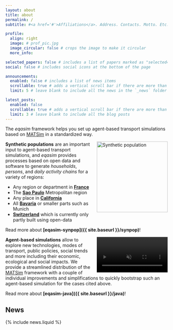 ```yaml
---
layout: about
title: about
permalink: /
subtitle: #<a href='#'>Affiliations</a>. Address. Contacts. Motto. Etc.

profile:
  align: right
  image: # prof_pic.jpg
  image_circular: false # crops the image to make it circular
  more_info:

selected_papers: false # includes a list of papers marked as "selected={true}"
social: false # includes social icons at the bottom of the page

announcements:
  enabled: false # includes a list of news items
  scrollable: true # adds a vertical scroll bar if there are more than 3 news items
  limit: 5 # leave blank to include all the news in the `_news` folder

latest_posts:
  enabled: false
  scrollable: true # adds a vertical scroll bar if there are more than 3 new posts items
  limit: 3 # leave blank to include all the blog posts
---
```


The *eqasim* framework helps you set up agent-based transport simulations based on [MATSim](https://matsim.org/) in a standardized way.

<img style="width: 220px; float: right; clear: right; display: block; margin-left: 10px;" src="{{ site.baseurl }}/assets/img/synpop.png" alt="Synthetic population" />

**Synthetic populations** are an important input to agent-based transport simulations, and *eqasim* provides processes based on open data and software to generate *households*, *persons*, and *daily activity chains* for a variety of regions:

- Any region or department in **[France](https://github.com/eqasim-org/ile-de-france)**
- The **[Sao Paulo](https://github.com/eqasim-org/sao_paulo)** Metropolitan region
- Any place in **[California](https://github.com/eqasim-org/california)**
- All **[Bavaria](https://github.com/eqasim-org/bavaria)** or smaller parts such as Munich
- **[Switzerland](https://gitlab.ethz.ch/ivt-vpl/populations/ch-zh-synpop)** which is currently only partly built using open-data


Read more about **[eqasim-synpop]({{ site.baseurl }}/synpop)**!

<video width="220" style="float: right; clear: right; display: block; margin-left: 10px;" autoplay muted>
  <source src="{{ site.baseurl }}/assets/video/simulation.mp4" type="video/mp4">
  Video of an agent-based simulation
</video> 

**Agent-based simulations** allow to explore new technologies, modes of transport, public policies, social trends and more including their economic, ecological and social impacts. We provide a streamlined distribution of the [MATSim](https://matsim.org/) framework with a couple of individual improvements and simplifications to quickly bootstrap such an agent-based simulation for the cases cited above.

Read more about **[eqasim-java]({{ site.baseurl }}/java)**!

<h2>News</h2>
<div style="width: 70%">
  {% include news.liquid %}
</div>
